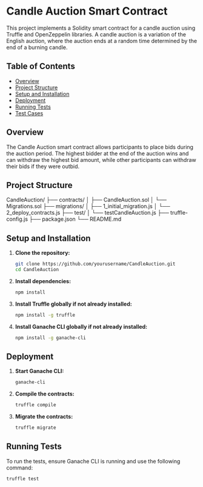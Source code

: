 # Candle Auction Smart Contract

This project implements a Solidity smart contract for a candle auction using Truffle and OpenZeppelin libraries. A candle auction is a variation of the English auction, where the auction ends at a random time determined by the end of a burning candle.

## Table of Contents

- [Overview](#overview)
- [Project Structure](#project-structure)
- [Setup and Installation](#setup-and-installation)
- [Deployment](#deployment)
- [Running Tests](#running-tests)
- [Test Cases](#test-cases)

## Overview

The Candle Auction smart contract allows participants to place bids during the auction period. The highest bidder at the end of the auction wins and can withdraw the highest bid amount, while other participants can withdraw their bids if they were outbid.

## Project Structure
CandleAuction/
├── contracts/
│ ├── CandleAuction.sol
│ └── Migrations.sol
├── migrations/
│ ├── 1_initial_migration.js
│ └── 2_deploy_contracts.js
├── test/
│ └── testCandleAuction.js
├── truffle-config.js
├── package.json
└── README.md


## Setup and Installation

1. **Clone the repository:**

    ```sh
    git clone https://github.com/yourusername/CandleAuction.git
    cd CandleAuction
    ```

2. **Install dependencies:**

    ```sh
    npm install
    ```

3. **Install Truffle globally if not already installed:**

    ```sh
    npm install -g truffle
    ```

4. **Install Ganache CLI globally if not already installed:**

    ```sh
    npm install -g ganache-cli
    ```

## Deployment

1. **Start Ganache CLI:**

    ```sh
    ganache-cli
    ```

2. **Compile the contracts:**

    ```sh
    truffle compile
    ```

3. **Migrate the contracts:**

    ```sh
    truffle migrate
    ```

## Running Tests

To run the tests, ensure Ganache CLI is running and use the following command:

```sh
truffle test

